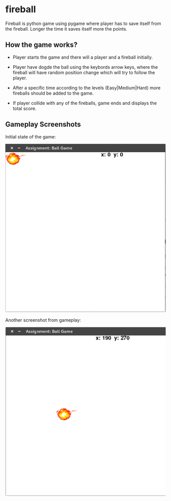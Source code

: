 # fireball
Fireball is python game using pygame where player has to save itself from the fireball. Longer the time it saves itself more the points.

## How the game works?
 - Player starts the game and there will a player and a fireball initially.  

 - Player have dogde the ball using the keybords arrow keys, where the fireball will have random position change which will try to follow the player.  

 - After a specific time according to the levels (Easy|Medium|Hard) more fireballs should be added to the game.  
 - If player collide with any of the fireballs, game ends and displays the total score.

## Gameplay Screenshots

Initial state of the game:

![alt text](fireballss_initial.png)


Another screenshot from gameplay:

![alt text](screenshotFireball.png)
